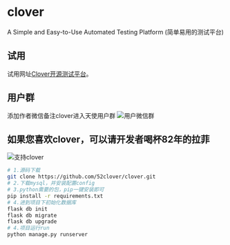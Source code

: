 # clover

A Simple and Easy-to-Use Automated Testing Platform (简单易用的测试平台)

## 试用

试用网址[Clover开源测试平台](http://demo.52clover.cn/)。

## 用户群

添加作者微信备注clover进入天使用户群
![用户微信群](https://cdn.jsdelivr.net/gh/wongqingbin/PicGo/clover/group.jpg)

## 如果您喜欢clover，可以请开发者喝杯82年的拉菲

![支持clover](https://cdn.jsdelivr.net/gh/wongqingbin/PicGo/clover/donation.jpg)

```bash
# 1.源码下载
git clone https://github.com/52clover/clover.git
# 2.下载mysql，并安装配置config
# 3.python需要的包，pip一键安装即可
pip install -r requirements.txt
# 4.进到项目下初始化数据库
flask db init
flask db migrate
flask db upgrade
# 4.项目运行run
python manage.py runserver
```
